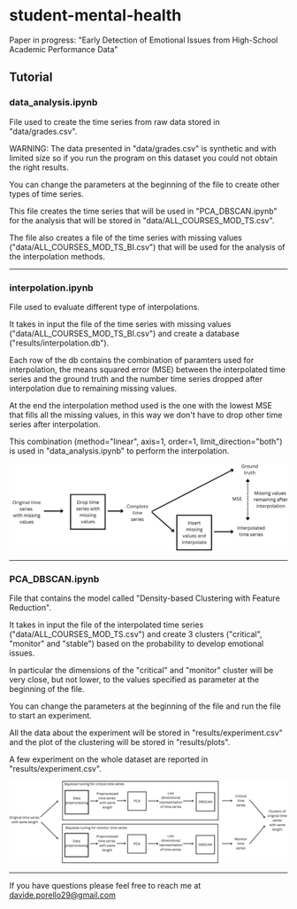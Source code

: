 # student-mental-health
Paper in progress: "Early Detection of Emotional Issues from High-School Academic Performance Data"

## Tutorial

### **data_analysis.ipynb**
File used to create the time series from raw data stored in "data/grades.csv".

WARNING: The data presented in "data/grades.csv" is synthetic and with limited size so if you run the program on this dataset you could not obtain the right results.

You can change the parameters at the beginning of the file to create other types of time series.

This file creates the time series that will be used in "PCA_DBSCAN.ipynb" for the analysis that will be stored in "data/ALL_COURSES_MOD_TS.csv".

The file also creates a file of the time series with missing values ("data/ALL_COURSES_MOD_TS_BI.csv") that will be used for the analysis of the interpolation methods.

---

### **interpolation.ipynb**
File used to evaluate different type of interpolations.

It takes in input the file of the time series with missing values ("data/ALL_COURSES_MOD_TS_BI.csv") and create a database ("results/interpolation.db").

Each row of the db contains the combination of paramters used for interpolation, the means squared error (MSE) between the interpolated time series and the ground truth and the number time series dropped after interpolation due to remaining missing values.

At the end the interpolation method used is the one with the lowest MSE that fills all the missing values, in this way we don't have to drop other time series after interpolation.

This combination (method="linear", axis=1, order=1, limit_direction="both") is used in "data_analysis.ipynb" to perform the interpolation.

![interpolation](diagrams/interpolation.png "Interpolation evalaution process")

---

### **PCA_DBSCAN.ipynb**
File that contains the model called "Density-based Clustering with Feature Reduction".

It takes in input the file of the interpolated time series ("data/ALL_COURSES_MOD_TS.csv") and create 3 clusters ("critical", "monitor" and "stable") based on the probability to develop emotional issues.

In particular the dimensions of the "critical" and "monitor" cluster will be very close, but not lower, to the values specified as parameter at the beginning of the file.

You can change the parameters at the beginning of the file and run the file to start an experiment.

All the data about the experiment will be stored in "results/experiment.csv" and the plot of the clustering will be stored in "results/plots".

A few experiment on the whole dataset are reported in "results/experiment.csv".

![model](diagrams/PCA_DBSCAN.png "Density-based Clustering with Feature Reduction")

---

If you have questions please feel free to reach me at davide.porello29@gmail.com
